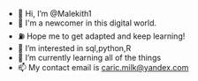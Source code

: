 - 👋 Hi, I’m @Malekith1
- 📖 I'm a newcomer in this digital world. 
- ⛽️ Hope me to get adapted and keep learning!
- 👀 I’m interested in sql,python,R
- 🌱 I’m currently learning all of the things
- 📫 My contact email is caric.milk@yandex.com

<!---
Malekith1/Malekith1 is a ✨ special ✨ repository because its `README.md` (this file) appears on your GitHub profile.
You can click the Preview link to take a look at your changes.
--->
